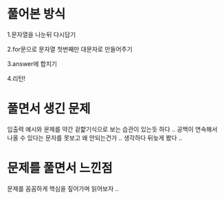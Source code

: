 # 풀어본 방식

1.문자열을 나눈뒤 다시담기

2.for문으로 문자열 첫번째만 대문자로 만들어주기

3.answer에 합치기

4.리턴!

# 풀면서 생긴 문제

입출력 예시와 문제를 약간 겉햝기식으로 보는 습관이 있는듯 하다 .. 공백이 연속해서 나올 수 있다는 문자를 못보고 왜 안되는건가 .. 생각하다 뒤늦게 봤다 ..

# 문제를 풀면서 느낀점 

문제를 꼼꼼하게 핵심을 짚어가며 읽어보자 ..
